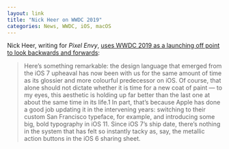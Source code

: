```yaml
---
layout: link
title: "Nick Heer on WWDC 2019"
categories: News, WWDC, iOS, macOS
---
```


Nick Heer, writing for *Pixel Envy*, [uses WWDC 2019 as a launching off point to look backwards and forwards](https://pxlnv.com/blog/wwdc-2019-prelude/):

> Here’s something remarkable: the design language that emerged from the iOS 7 upheaval has now been with us for the same amount of time as its glossier and more colourful predecessor on iOS. Of course, that alone should not dictate whether it is time for a new coat of paint — to my eyes, this aesthetic is holding up far better than the last one at about the same time in its life.1 In part, that’s because Apple has done a good job updating it in the intervening years: switching to their custom San Francisco typeface, for example, and introducing some big, bold typography in iOS 11. Since iOS 7’s ship date, there’s nothing in the system that has felt so instantly tacky as, say, the metallic action buttons in the iOS 6 sharing sheet.
